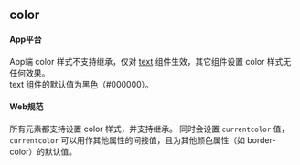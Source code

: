 ## color


<!-- CSSJSON.color.description -->

<!-- CSSJSON.color.syntax -->

<!-- CSSJSON.color.values -->

<!-- CSSJSON.color.compatibility -->

#### App平台  
App端 color 样式不支持继承，仅对 [text](uni-app-x/component/text.md) 组件生效，其它组件设置 color 样式无任何效果。  
text 组件的默认值为黑色（#000000）。  

#### Web规范  
所有元素都支持设置 color 样式，并支持继承。
同时会设置 `currentcolor` 值，`currentcolor` 可以用作其他属性的间接值，且为其他颜色属性（如 border-color）的默认值。

<!-- CSSJSON.color.reference -->
